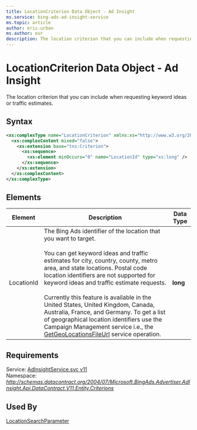 ```yaml
---
title: LocationCriterion Data Object - Ad Insight
ms.service: bing-ads-ad-insight-service
ms.topic: article
author: eric-urban
ms.author: eur
description: The location criterion that you can include when requesting keyword ideas or traffic estimates.
---
```

# LocationCriterion Data Object - Ad Insight
The location criterion that you can include when requesting keyword ideas or traffic estimates.

## Syntax
```xml
<xs:complexType name="LocationCriterion" xmlns:xs="http://www.w3.org/2001/XMLSchema">
  <xs:complexContent mixed="false">
    <xs:extension base="tns:Criterion">
      <xs:sequence>
        <xs:element minOccurs="0" name="LocationId" type="xs:long" />
      </xs:sequence>
    </xs:extension>
  </xs:complexContent>
</xs:complexType>
```

## <a name="elements"></a>Elements

|Element|Description|Data Type|
|-----------|---------------|-------------|
|<a name="locationid"></a>LocationId|The Bing Ads identifier of the location that you want to target.<br/><br/>You can get keyword ideas and traffic estimates for city, country, county, metro area, and state locations. Postal code location identifiers are not supported for keyword ideas and traffic estimate requests.<br/><br/>Currently this feature is available in the United States, United Kingdom, Canada, Australia, France, and Germany. To get a list of geographical location identifiers use the Campaign Management service i.e., the [GetGeoLocationsFileUrl](~/campaign-management-service/getgeolocationsfileurl.md) service operation.|**long**|

## Requirements
Service: [AdInsightService.svc v11](https://adinsight.api.bingads.microsoft.com/Api/Advertiser/AdInsight/v11/AdInsightService.svc)  
Namespace: *http://schemas.datacontract.org/2004/07/Microsoft.BingAds.Advertiser.AdInsight.Api.DataContract.V11.Entity.Criterions*  

## Used By
[LocationSearchParameter](locationsearchparameter.md)  
